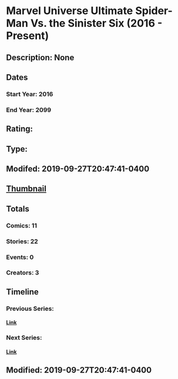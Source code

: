 # Marvel Universe Ultimate Spider-Man Vs. the Sinister Six (2016 - Present)
## Description: None
## Dates
### Start Year: 2016
### End Year: 2099
## Rating: 
## Type: 
## Modifed: 2019-09-27T20:47:41-0400
## [Thumbnail](http://i.annihil.us/u/prod/marvel/i/mg/6/e0/5d8e7561e0b76.jpg)
## Totals
### Comics: 11
### Stories: 22
### Events: 0
### Creators: 3
## Timeline
### Previous Series: 
#### [Link]()
### Next Series: 
#### [Link]()
## Modified: 2019-09-27T20:47:41-0400